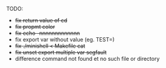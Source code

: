 TODO:   
- ~~fix return value of cd~~
- ~~fix propmt color~~
- ~~fix echo -nnnnnnnnnnnnn~~
- fix export var without value (eg. TEST=)
- ~~fix ./minishell < Makefile cat~~
- ~~fix unset export multiple var segfault~~
- difference command not found et no such file or directory
